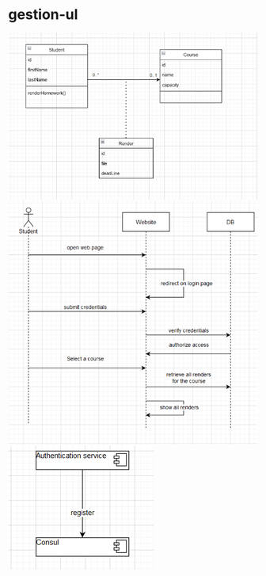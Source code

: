 # gestion-ul

![alt text](https://github.com/ChabbertBenjamin/gestion-ul/blob/master/class.png?raw=true)
![alt text](https://github.com/ChabbertBenjamin/gestion-ul/blob/master/sequence.png?raw=true)
![alt text](https://github.com/ChabbertBenjamin/gestion-ul/blob/master/composant.png?raw=true)
